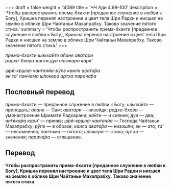 +++
draft = false
weight = 14089
title = 'ЧЧ Ади 4.99-100'
description = 'Чтобы распространить према-бхакти [преданное служение в любви к Богу], Кришна перенял настроение и цвет тела Шри Радхи и нисшел на землю в облике Шри Чайтаньи Махапрабху. Таково значение пятого стиха.'
summary = 'Чтобы распространить према-бхакти [преданное служение в любви к Богу], Кришна перенял настроение и цвет тела Шри Радхи и нисшел на землю в облике Шри Чайтаньи Махапрабху. Таково значение пятого стиха.'
+++

_према-бхакти ш́икха̄ите а̄пане аватари  
ра̄дха̄-бха̄ва-ка̄нти дуи ан̇гӣка̄ра кари’_

_ш́рӣ-кр̣шн̣а-чаитанйа-рӯпе каила авата̄ра  
эи та’ пан̃чама ш́локера артха парача̄ра_

## Пословный перевод

_према_\-_бхакти_ — преданное служение в любви к Богу; _ш́икха̄ите_ — преподать; _а̄пане_ — Сам; _аватари_ — низойдя; _ра̄дха̄_\-_бха̄ва_ — умонастроение Шримати Радхарани; _ка̄нти_ — и сияние; _дуи_ — два; _ан̇гӣка̄ра_ _кари’_ — приняв; _ш́рӣ_\-_кр̣шн̣а_\-_чаитанйа_ — Господа Чайтаньи Махапрабху; _рӯпе_ — в образе; _каила_ _авата̄ра_ — низошли; _эи_ — это; _та’_ — несомненно; _пан̃чама_ — пятого; _ш́локера_ — стиха; _артха_ — значения; _парача̄ра_ — оглашение.

## Перевод

**Чтобы распространить према-бхакти \[преданное служение в любви к Богу\], Кришна перенял настроение и цвет тела Шри Радхи и нисшел на землю в облике Шри Чайтаньи Махапрабху. Таково значение пятого стиха.**
